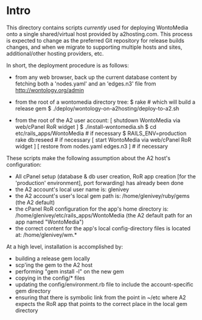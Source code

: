 Intro
=====

This directory contains scripts *currently* used for deploying
WontoMedia onto a single shared/virtual host provided by
a2hosting.com.  This process is expected to change as the preferred
Git repository for release builds changes, and when we migrate to
supporting multiple hosts and sites, additional/other hosting
providers, etc.

In short, the deployment procedure is as follows:

 * from any web browser, back up the current database content by fetching
   both a 'nodes.yaml' and an 'edges.n3' file from http://wontology.org/admin

 * from the root of a wontomedia directory tree:
      $ rake                                   # which will build a release gem
      $ ./deploy/wontology-on-a2hosting/deploy-to-a2.sh

 * from the root of the A2 user account:
     [  shutdown WontoMedia via web/cPanel RoR widget ]
      $ ./install-wontomedia.sh
      $ cd etc/rails_apps/WontoMedia                   # if necessary
      $ RAILS_ENV=production rake db:reseed            # if necessary
     [  start WontoMedia via web/cPanel RoR widget ]
     [  restore from nodes.yaml edges.n3 ]             # if necessary


These scripts make the following assumption about the A2 host's configuration:
 * All cPanel setup (database & db user creation, RoR app creation [for
   the 'production' environment], port forwarding) has already been done
 * the A2 account's local user name is:  glenivey
 * the A2 account's user's local gem path is:
      /home/glenivey/ruby/gems
   (the A2 default)
 * the cPanel RoR configuration for the app's home directory is:
      /home/glenivey/etc/rails_apps/WontoMedia
   (the A2 default path for an app named "WontoMedia")
 * the correct content for the app's local config-directory files is
   located at:
      /home/glenivey/wm.*

At a high level, installation is accomplished by:
 * building a release gem locally
 * scp'ing the gem to the A2 host
 * performing "gem install -l" on the new gem
 * copying in the config/* files
 * updating the config/environment.rb file to include the account-specific
   gem directory
 * ensuring that there is symbolic link from the point in ~/etc where A2
   expects the RoR app that points to the correct place in the local
   gem directory
